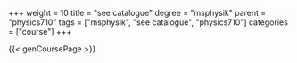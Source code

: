 +++
weight = 10
title = "see catalogue"
degree = "msphysik"
parent = "physics710"
tags = ["msphysik", "see catalogue", "physics710"]
categories = ["course"]
+++

{{< genCoursePage >}}
